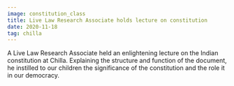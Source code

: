 ```yaml
---
image: constitution_class
title: Live Law Research Associate holds lecture on constitution
date: 2020-11-18
tag: chilla
---
```

A Live Law Research Associate held an enlightening lecture on the Indian constitution at Chilla.
Explaining the structure and function of the document, he instilled to our children the 
significance of the constitution and the role it in our democracy.